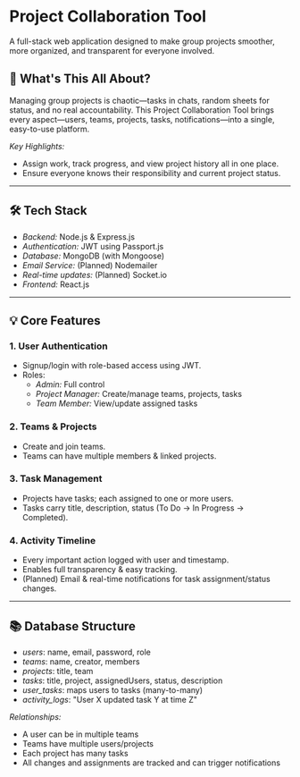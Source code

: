 # Project Collaboration Tool

A full-stack web application designed to make group projects smoother, more organized, and transparent for everyone involved.

## 🚩 What's This All About?
Managing group projects is chaotic—tasks in chats, random sheets for status, and no real accountability. This Project Collaboration Tool brings every aspect—users, teams, projects, tasks, notifications—into a single, easy-to-use platform.

*Key Highlights:*
- Assign work, track progress, and view project history all in one place.
- Ensure everyone knows their responsibility and current project status.

---

## 🛠️ Tech Stack

- *Backend:* Node.js & Express.js
- *Authentication:* JWT using Passport.js
- *Database:* MongoDB (with Mongoose)
- *Email Service:* (Planned) Nodemailer
- *Real-time updates:* (Planned) Socket.io
- *Frontend:* React.js

---

## 💡 Core Features

### 1. User Authentication
- Signup/login with role-based access using JWT.
- Roles:  
  - *Admin:* Full control  
  - *Project Manager:* Create/manage teams, projects, tasks  
  - *Team Member:* View/update assigned tasks

### 2. Teams & Projects
- Create and join teams.
- Teams can have multiple members & linked projects.

### 3. Task Management
- Projects have tasks; each assigned to one or more users.
- Tasks carry title, description, status (To Do → In Progress → Completed).

### 4. Activity Timeline
- Every important action logged with user and timestamp.
- Enables full transparency & easy tracking.
- (Planned) Email & real-time notifications for task assignment/status changes.

---

## 📚 Database Structure

- *users*: name, email, password, role
- *teams*: name, creator, members
- *projects*: title, team
- *tasks*: title, project, assignedUsers, status, description
- *user_tasks*: maps users to tasks (many-to-many)
- *activity_logs*: "User X updated task Y at time Z"

*Relationships:*
- A user can be in multiple teams
- Teams have multiple users/projects
- Each project has many tasks
- All changes and assignments are tracked and can trigger notifications